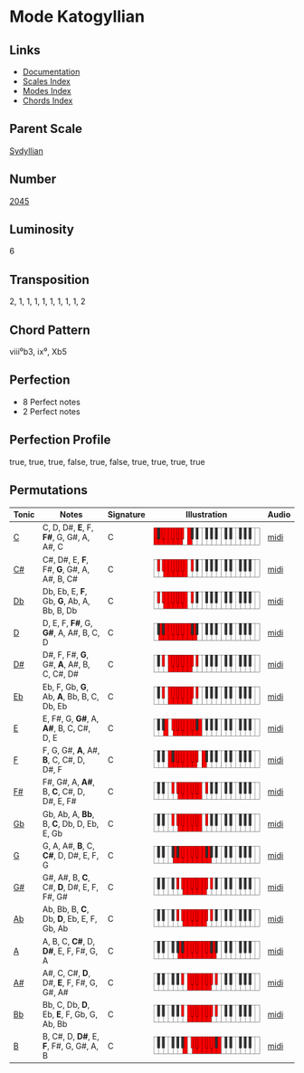 # Mode Katogyllian

## Links

- [Documentation](README.md)
- [Scales Index](Scales.md)
- [Modes Index](Modes.md)
- [Chords Index](Chords.md)

## Parent Scale

[Sydyllian](ScaleSydyllian.md)

## Number

[2045](https://ianring.com/musictheory/scales/2045)

## Luminosity

6

## Transposition

2, 1, 1, 1, 1, 1, 1, 1, 1, 2

## Chord Pattern

viii⁰b3, ix⁰, Xb5

## Perfection

- 8 Perfect notes
- 2 Perfect notes

## Perfection Profile

true, true, true, false, true, false, true, true, true, true

## Permutations

| Tonic | Notes | Signature | Illustration | Audio |
|-------|-------|-----------|--------------|-------|
| [C](ModeCNaturalKatogyllian.md) | C, D, D#, **E**, F, **F#**, G, G#, A, A#, C | C | ![CNaturalKatogyllian](ModeCNaturalKatogyllian.png) | [midi](https://github.com/edipermadi/music/blob/main/docs/ModeCNaturalKatogyllian.mid?raw=true) |
| [C#](ModeCSharpKatogyllian.md) | C#, D#, E, **F**, F#, **G**, G#, A, A#, B, C# | C | ![CSharpKatogyllian](ModeCSharpKatogyllian.png) | [midi](https://github.com/edipermadi/music/blob/main/docs/ModeCSharpKatogyllian.mid?raw=true) |
| [Db](ModeDFlatKatogyllian.md) | Db, Eb, E, **F**, Gb, **G**, Ab, A, Bb, B, Db | C | ![DFlatKatogyllian](ModeDFlatKatogyllian.png) | [midi](https://github.com/edipermadi/music/blob/main/docs/ModeDFlatKatogyllian.mid?raw=true) |
| [D](ModeDNaturalKatogyllian.md) | D, E, F, **F#**, G, **G#**, A, A#, B, C, D | C | ![DNaturalKatogyllian](ModeDNaturalKatogyllian.png) | [midi](https://github.com/edipermadi/music/blob/main/docs/ModeDNaturalKatogyllian.mid?raw=true) |
| [D#](ModeDSharpKatogyllian.md) | D#, F, F#, **G**, G#, **A**, A#, B, C, C#, D# | C | ![DSharpKatogyllian](ModeDSharpKatogyllian.png) | [midi](https://github.com/edipermadi/music/blob/main/docs/ModeDSharpKatogyllian.mid?raw=true) |
| [Eb](ModeEFlatKatogyllian.md) | Eb, F, Gb, **G**, Ab, **A**, Bb, B, C, Db, Eb | C | ![EFlatKatogyllian](ModeEFlatKatogyllian.png) | [midi](https://github.com/edipermadi/music/blob/main/docs/ModeEFlatKatogyllian.mid?raw=true) |
| [E](ModeENaturalKatogyllian.md) | E, F#, G, **G#**, A, **A#**, B, C, C#, D, E | C | ![ENaturalKatogyllian](ModeENaturalKatogyllian.png) | [midi](https://github.com/edipermadi/music/blob/main/docs/ModeENaturalKatogyllian.mid?raw=true) |
| [F](ModeFNaturalKatogyllian.md) | F, G, G#, **A**, A#, **B**, C, C#, D, D#, F | C | ![FNaturalKatogyllian](ModeFNaturalKatogyllian.png) | [midi](https://github.com/edipermadi/music/blob/main/docs/ModeFNaturalKatogyllian.mid?raw=true) |
| [F#](ModeFSharpKatogyllian.md) | F#, G#, A, **A#**, B, **C**, C#, D, D#, E, F# | C | ![FSharpKatogyllian](ModeFSharpKatogyllian.png) | [midi](https://github.com/edipermadi/music/blob/main/docs/ModeFSharpKatogyllian.mid?raw=true) |
| [Gb](ModeGFlatKatogyllian.md) | Gb, Ab, A, **Bb**, B, **C**, Db, D, Eb, E, Gb | C | ![GFlatKatogyllian](ModeGFlatKatogyllian.png) | [midi](https://github.com/edipermadi/music/blob/main/docs/ModeGFlatKatogyllian.mid?raw=true) |
| [G](ModeGNaturalKatogyllian.md) | G, A, A#, **B**, C, **C#**, D, D#, E, F, G | C | ![GNaturalKatogyllian](ModeGNaturalKatogyllian.png) | [midi](https://github.com/edipermadi/music/blob/main/docs/ModeGNaturalKatogyllian.mid?raw=true) |
| [G#](ModeGSharpKatogyllian.md) | G#, A#, B, **C**, C#, **D**, D#, E, F, F#, G# | C | ![GSharpKatogyllian](ModeGSharpKatogyllian.png) | [midi](https://github.com/edipermadi/music/blob/main/docs/ModeGSharpKatogyllian.mid?raw=true) |
| [Ab](ModeAFlatKatogyllian.md) | Ab, Bb, B, **C**, Db, **D**, Eb, E, F, Gb, Ab | C | ![AFlatKatogyllian](ModeAFlatKatogyllian.png) | [midi](https://github.com/edipermadi/music/blob/main/docs/ModeAFlatKatogyllian.mid?raw=true) |
| [A](ModeANaturalKatogyllian.md) | A, B, C, **C#**, D, **D#**, E, F, F#, G, A | C | ![ANaturalKatogyllian](ModeANaturalKatogyllian.png) | [midi](https://github.com/edipermadi/music/blob/main/docs/ModeANaturalKatogyllian.mid?raw=true) |
| [A#](ModeASharpKatogyllian.md) | A#, C, C#, **D**, D#, **E**, F, F#, G, G#, A# | C | ![ASharpKatogyllian](ModeASharpKatogyllian.png) | [midi](https://github.com/edipermadi/music/blob/main/docs/ModeASharpKatogyllian.mid?raw=true) |
| [Bb](ModeBFlatKatogyllian.md) | Bb, C, Db, **D**, Eb, **E**, F, Gb, G, Ab, Bb | C | ![BFlatKatogyllian](ModeBFlatKatogyllian.png) | [midi](https://github.com/edipermadi/music/blob/main/docs/ModeBFlatKatogyllian.mid?raw=true) |
| [B](ModeBNaturalKatogyllian.md) | B, C#, D, **D#**, E, **F**, F#, G, G#, A, B | C | ![BNaturalKatogyllian](ModeBNaturalKatogyllian.png) | [midi](https://github.com/edipermadi/music/blob/main/docs/ModeBNaturalKatogyllian.mid?raw=true) |
